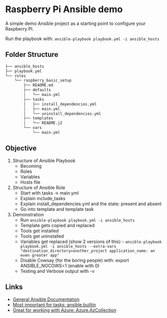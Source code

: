 # Raspberry Pi Ansible demo

A simple demo Ansible project as a starting point to configure your Raspberry PI.

Run the playbook with: `ansible-playbook playbook.yml -i ansible_hosts`

## Folder Structure

```bash
├── ansible_hosts
├── playbook.yml
└── roles
    └── raspberry_basic_setup
        ├── README.md
        ├── defaults
        │   └── main.yml
        ├── tasks
        │   ├── install_dependencies.yml
        │   ├── main.yml
        │   └── uninstall_dependencies.yml
        ├── templates
        │   └── README.j2
        └── vars
            └── main.yml
```

## Objective

1. Structure of Ansible Playbook
    - Becoming
    - Roles
    - Variables
    - Hosts file
1. Structure of Ansible Role
    - Start with tasks -> main.yml
    - Explain include_tasks
    - Explain install_dependencies.yml and the state: present and absent
    - Go into template and template task
1. Demonstration
    - Run `ansible-playbook playbook.yml -i ansible_hosts`
    - Template gets copied and replaced
    - Tools get installed
    - Tools get uninstalled
    - Variables get replaced (show 2 versions of this) - `ansible-playbook playbook.yml -i ansible_hosts --extra-vars "destination_directory=another_project application_name: an even greater app"`
    - Disable Cowsay (for the boring people) with: export ANSIBLE_NOCOWS=1 (enable with 0)
    - Testing and Verbose output with -v

## Links

- [General Ansible Documentation](https://docs.ansible.com/)
- [Most important for tasks: ansible.builtin](https://docs.ansible.com/ansible/latest/collections/ansible/builtin/index.html)
- [Great for working with Azure: Azure.AzCollection](https://docs.ansible.com/ansible/latest/collections/azure/azcollection/index.html#plugins-in-azure-azcollection)
